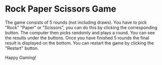 # Rock Paper Scissors Game
The game consists of 5 rounds (not including draws).
You have to pick "Rock" "Paper" or "Scissors", you can do this by clicking the corresponding button. The computer then picks randomly and plays a round. You can see the results under the buttons. Once you have finished 5 rounds the final result is displayed on the bottom. You can restart the game by clicking the "Restart" button. 

  
Happy Gaming!  
